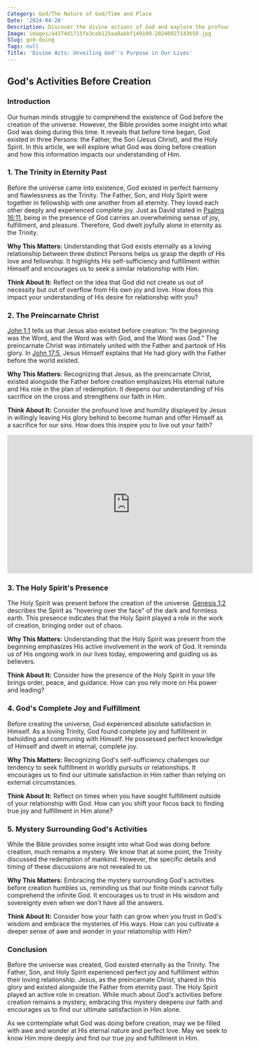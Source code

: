 ```yaml
---
Category: God/The Nature of God/Time and Place
Date: '2024-04-28'
Description: Discover the divine actions of God and explore the profound impact of His interventions in this insightful article. Delve into the mysteries of God's workings and be inspired by His omnipotent presence.
Image: images/a4374d1715fe3ceb125aa0abbf149109-20240927143658.jpg
Slug: god-doing
Tags: null
Title: 'Divine Acts: Unveiling God''s Purpose in Our Lives'
---
```


## God's Activities Before Creation

### Introduction

Our human minds struggle to comprehend the existence of God before the creation of the universe. However, the Bible provides some insight into what God was doing during this time. It reveals that before time began, God existed in three Persons: the Father, the Son (Jesus Christ), and the Holy Spirit. In this article, we will explore what God was doing before creation and how this information impacts our understanding of Him.

### 1. The Trinity in Eternity Past

Before the universe came into existence, God existed in perfect harmony and flawlessness as the Trinity. The Father, Son, and Holy Spirit were together in fellowship with one another from all eternity. They loved each other deeply and experienced complete joy. Just as David stated in [Psalms 16:11](https://www.bibleref.com/Psalms/16/Psalms-16-11.html), being in the presence of God carries an overwhelming sense of joy, fulfillment, and pleasure. Therefore, God dwelt joyfully alone in eternity as the Trinity.

**Why This Matters:** Understanding that God exists eternally as a loving relationship between three distinct Persons helps us grasp the depth of His love and fellowship. It highlights His self-sufficiency and fulfillment within Himself and encourages us to seek a similar relationship with Him.

**Think About It:** Reflect on the idea that God did not create us out of necessity but out of overflow from His own joy and love. How does this impact your understanding of His desire for relationship with you?

### 2. The Preincarnate Christ

[John 1:1](https://www.bibleref.com/John/1/John-1-1.html) tells us that Jesus also existed before creation: “In the beginning was the Word, and the Word was with God, and the Word was God.” The preincarnate Christ was intimately united with the Father and partook of His glory. In [John 17:5](https://www.bibleref.com/John/17/John-17-5.html), Jesus Himself explains that He had glory with the Father before the world existed.

**Why This Matters:** Recognizing that Jesus, as the preincarnate Christ, existed alongside the Father before creation emphasizes His eternal nature and His role in the plan of redemption. It deepens our understanding of His sacrifice on the cross and strengthens our faith in Him.

**Think About It:** Consider the profound love and humility displayed by Jesus in willingly leaving His glory behind to become human and offer Himself as a sacrifice for our sins. How does this inspire you to live out your faith?


<iframe width="560" height="315" src="https://www.youtube.com/embed/QPywCD-TSd0" frameborder="0" allow="autoplay; encrypted-media" allowfullscreen></iframe>


### 3. The Holy Spirit's Presence

The Holy Spirit was present before the creation of the universe. [Genesis 1:2](https://www.bibleref.com/Genesis/1/Genesis-1-2.html) describes the Spirit as "hovering over the face" of the dark and formless earth. This presence indicates that the Holy Spirit played a role in the work of creation, bringing order out of chaos.

**Why This Matters:** Understanding that the Holy Spirit was present from the beginning emphasizes His active involvement in the work of God. It reminds us of His ongoing work in our lives today, empowering and guiding us as believers.

**Think About It:** Consider how the presence of the Holy Spirit in your life brings order, peace, and guidance. How can you rely more on His power and leading?

### 4. God's Complete Joy and Fulfillment

Before creating the universe, God experienced absolute satisfaction in Himself. As a loving Trinity, God found complete joy and fulfillment in beholding and communing with Himself. He possessed perfect knowledge of Himself and dwelt in eternal, complete joy.

**Why This Matters:** Recognizing God's self-sufficiency challenges our tendency to seek fulfillment in worldly pursuits or relationships. It encourages us to find our ultimate satisfaction in Him rather than relying on external circumstances.

**Think About It:** Reflect on times when you have sought fulfillment outside of your relationship with God. How can you shift your focus back to finding true joy and fulfillment in Him alone?

### 5. Mystery Surrounding God's Activities

While the Bible provides some insight into what God was doing before creation, much remains a mystery. We know that at some point, the Trinity discussed the redemption of mankind. However, the specific details and timing of these discussions are not revealed to us.

**Why This Matters:** Embracing the mystery surrounding God's activities before creation humbles us, reminding us that our finite minds cannot fully comprehend the infinite God. It encourages us to trust in His wisdom and sovereignty even when we don't have all the answers.

**Think About It:** Consider how your faith can grow when you trust in God's wisdom and embrace the mysteries of His ways. How can you cultivate a deeper sense of awe and wonder in your relationship with Him?

### Conclusion

Before the universe was created, God existed eternally as the Trinity. The Father, Son, and Holy Spirit experienced perfect joy and fulfillment within their loving relationship. Jesus, as the preincarnate Christ, shared in this glory and existed alongside the Father from eternity past. The Holy Spirit played an active role in creation. While much about God's activities before creation remains a mystery, embracing this mystery deepens our faith and encourages us to find our ultimate satisfaction in Him alone.

As we contemplate what God was doing before creation, may we be filled with awe and wonder at His eternal nature and perfect love. May we seek to know Him more deeply and find our true joy and fulfillment in Him.
